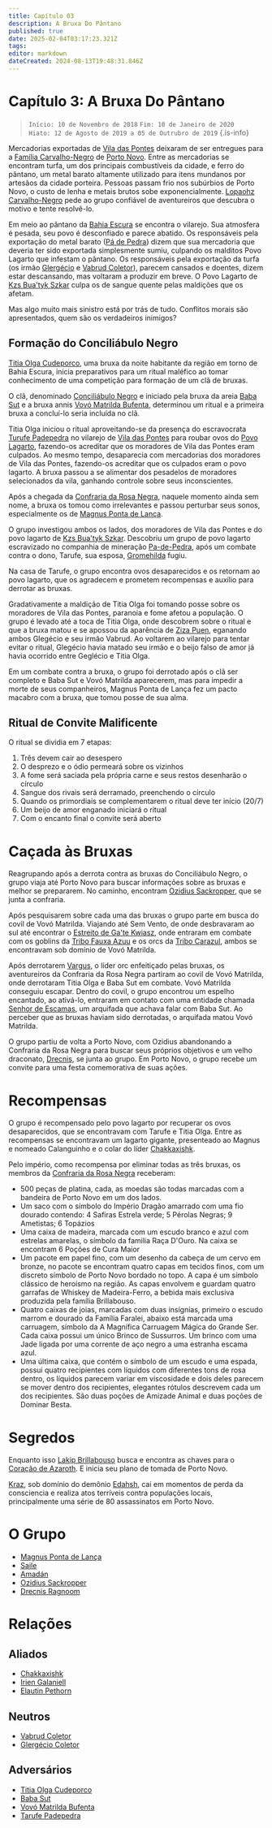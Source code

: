 ```yaml
---
title: Capítulo 03
description: A Bruxa Do Pântano
published: true
date: 2025-02-04T03:17:23.321Z
tags: 
editor: markdown
dateCreated: 2024-08-13T19:48:31.846Z
---
```


<!-- SUBTITLE: A Bruxa Do Pântano -->

# Capítulo 3: A Bruxa Do Pântano

>  `Início: 10 de Novembro de 2018`
>  `Fim: 10 de Janeiro de 2020   `
>  `Hiato: 12 de Agosto de 2019 a 05 de Outrubro de 2019`
{.is-info}

Mercadorias exportadas de [Vila das Pontes](/lugares/plano-material/drafeon/sudeste-de-drafeon/vila-das-pontes) deixaram de ser entregues para a [Família Carvalho-Negro](/faccoes/faccoes-familiares/familia-carvalho-negro#familia-carvalho-negro) de [Porto Novo](/lugares/plano-material/drafeon/sudeste-de-drafeon/porto-novo). Entre as mercadorias se encontram turfa, um dos principais combustíveis da cidade, e ferro do pântano, um metal barato altamente utilizado para itens mundanos por artesãos da cidade porteira. Pessoas passam frio nos subúrbios de Porto Novo, o custo de lenha e metais brutos sobe exponencialmente. [Lopaohz Carvalho-Negro](/individuos/lopaohz-carvalho-negro) pede ao grupo confiável de aventureiros que descubra o motivo e tente resolvê-lo.

Em meio ao pântano da [Bahia Escura](/lugares/plano-material/drafeon/sudeste-de-drafeon/bahia-escura) se encontra o vilarejo. Sua atmosfera é pesada, seu povo é desconfiado e parece abatido. Os responsáveis pela exportação do metal barato ([Pá de Pedra](/faccoes/faccoes-independentes/pa-de-pedra)) dizem que sua mercadoria que deveria ter sido exportada simplesmente sumiu, culpando os malditos Povo Lagarto que infestam o pântano. Os responsáveis pela exportação da turfa (os irmão [Glergécio](/individuos/glergecio-coletor) e [Vabrud Coletor](/individuos/vabrud-coletor)), parecem cansados e doentes, dizem estar descansando, mas voltaram a produzir em breve. O Povo Lagarto de [Kzs Bua'tyk Szkar](/lugares/plano-material/drafeon/sudeste-de-drafeon/bahia-escura/kzs-buatyk-szkar) culpa os de sangue quente pelas maldições que os afetam. 

Mas algo muito mais sinistro está por trás de tudo. Conflitos morais são apresentados, quem são os verdadeiros inimigos?

## Formação do Conciliábulo Negro
[Titia Olga Cudeporco](/individuos/titia-olga-cudeporco), uma bruxa da noite habitante da região em torno de Bahia Escura, inicia preparativos para um ritual maléfico ao tomar conhecimento de uma competição para formação de um clã de bruxas.

O clã, denominado [Conciliábulo Negro](/faccoes/faccoes-independentes/conciliabulo-negro) e iniciado pela bruxa da areia [Baba Sut](/individuos/baba-sut) e a bruxa annis [Vovó Matrilda Bufenta](/individuos/vovo-matrilda-bufenta), determinou um ritual e a primeira bruxa a concluí-lo seria incluída no clã.

Titia Olga iniciou o ritual aproveitando-se da presença do escravocrata [Turufe Padepedra](/individuos/turufe-padepedra) no vilarejo de [Vila das Pontes](/lugares/plano-material/drafeon/sudeste-de-drafeon/vila-das-pontes) para roubar ovos do [Povo Lagarto](/lugares/plano-material/drafeon/sudeste-de-drafeon/etnias-do-sudeste-de-drafeon/povo-lagarto-do-sudeste-de-drafeon), fazendo-os acreditar que os moradores de Vila das Pontes eram culpados. Ao mesmo tempo, desaparecia com mercadorias dos moradores de Vila das Pontes, fazendo-os acreditar que os culpados eram o povo lagarto. A bruxa passou a se alimentar dos pesadelos de moradores selecionados da vila, ganhando controle sobre seus inconscientes.

Após a chegada da [Confraria da Rosa Negra](/faccoes/faccoes-independentes/confraria-da-rosa-negra), naquele momento ainda sem nome, a bruxa os tomou como irrelevantes e passou perturbar seus sonos, especialmente os de [Magnus Ponta de Lança](/individuos/personagens-de-jogadores/magnus-ponta-de-lanca).

O grupo investigou ambos os lados, dos moradores de Vila das Pontes e do povo lagarto de [Kzs Bua'tyk Szkar](/lugares/plano-material/drafeon/sudeste-de-drafeon/bahia-escura/kzs-buatyk-szkar). Descobriu um grupo de povo lagarto escravizado no companhia de mineração [Pa-de-Pedra](/faccoes/faccoes-independentes/pa-de-pedra), após um combate contra o dono, Tarufe, sua esposa, [Gromehilda](/individuos/gromehilda-padepedra) fugiu.

Na casa de Tarufe, o grupo encontra ovos desaparecidos e os retornam ao povo lagarto, que os agradecem e prometem recompensas e auxílio para derrotar as bruxas.

Gradativamente a maldição de Titia Olga foi tomando posse sobre os moradores de Vila das Pontes, paranoia e fome afetou a população. O grupo é levado até a toca de Titia Olga, onde descobrem sobre o ritual e que a bruxa matou e se apossou da aparência de [Ziza Puen](/individuos/ziza-puen), eganando ambos Glegécio e seu irmão Vabrud. Ao voltarem ao vilarejo para tentar evitar o ritual, Glegécio havia matado seu irmão e o beijo falso de amor já havia ocorrido entre Geglécio e Titia Olga.

Em um combate contra a bruxa, o grupo foi derrotado após o clã ser completo e Baba Sut e Vovó Matrilda aparecerem, mas para impedir a morte de seus companheiros, Magnus Ponta de Lança fez um pacto macabro com a bruxa, que tomou posse de sua alma.

## Ritual de Convite Malificente
O ritual se dividia em 7 etapas:
1. Três devem cair ao desespero
1. O desprezo e o ódio permeará sobre os vizinhos
1. A fome será saciada pela própria carne e seus restos desenharão o círculo
1. Sangue dos rivais será derramado, preenchendo o círculo
1. Quando os primordiais se complementarem o ritual deve ter início (20/7)
1. Um beijo de amor enganado iniciará o ritual
1. Com o encanto final o convite será aberto

# Caçada às Bruxas
Reagrupando após a derrota contra as bruxas do Conciliábulo Negro, o grupo viaja até Porto Novo para buscar informações sobre as bruxas e melhor se prepararem. No caminho, encontram [Ozidius Sackropper](/individuos/personagens-de-jogadores/ozidius-sackropper), que se junta a confraria.

Após pesquisarem sobre cada uma das bruxas o grupo parte em busca do covil de Vovó Matrilda. Viajando até Sem Vento, de onde desbravaram ao sul até encontrar o [Estreito de Ga'te Kwiasz](), onde entraram em combate com os goblins da [Tribo Fauxa Azuu](/faccoes/nacoes/tribos-orc/tribo-fauxa-azuu) e os orcs da [Tribo Carazul](/faccoes/nacoes/tribos-orc/tribo-carazul), ambos se encontravam sob domínio de Vovó Matrilda.

Após derrotarem [Vargus](/individuos/vargus), o líder orc enfeitiçado pelas bruxas, os aventureiros da Confraria da Rosa Negra partiram ao covil de Vovó Matrilda, onde derrotaram Titia Olga e Baba Sut em combate. Vovó Matrilda conseguiu escapar. Dentro do covil, o grupo encontrou um espelho encantado, ao ativá-lo, entraram em contato com uma entidade chamada [Senhor de Escamas](/individuos/lopsur), um arquifada que achava falar com Baba Sut. Ao perceber que as bruxas haviam sido derrotadas, o arquifada matou Vovó Matrilda.

O grupo partiu de volta a Porto Novo, com Ozidius abandonando a Confraria da Rosa Negra para buscar seus próprios objetivos e um velho draconato, [Drecnis](/individuos/personagens-de-jogadores/drecnis-ragnoom), se junta ao grupo. Em Porto Novo, o grupo recebe um convite para uma festa comemorativa de suas ações.

# Recompensas
O grupo é recompensado pelo povo lagarto por recuperar os ovos desaparecidos, que se encontravam com Tarufe e Titia Olga. Entre as recompensas se encontravam um lagarto gigante, presenteado ao Magnus e nomeado Calanguinho e o colar do líder [Chakkaxishk](/individuos/chakkaxishk).

Pelo império, como recompensa por eliminar todas as três bruxas, os membros da [Confraria da Rosa Negra](/faccoes/faccoes-independentes/confraria-da-rosa-negra) receberam:
- 500 peças de platina, cada, as moedas são todas marcadas com a bandeira de Porto Novo em um dos lados.
- Um saco com o símbolo do Império Dragão amarrado com uma fio dourado contendo: 4 Safiras Estrela verde; 5 Pérolas Negras; 9 Ametistas; 6 Topázios
- Uma caixa de madeira, marcada com um escudo branco e azul com estrelas amarelas, o símbolo da familia Raça D'Ouro. Na caixa se encontram 6 Poções de Cura Maior
- Um pacote em papel fino, com um desenho da cabeça de um cervo em bronze, no pacote se encontram quatro capas em tecidos finos, com um discreto símbolo de Porto Novo bordado no topo. A capa é um símbolo clássico de heroísmo na região. As capas envolvem e guardam quatro garrafas de Whiskey de Madeira-Ferro, a bebida mais exclusiva produzida pela família Brillabouso.
- Quatro caixas de joias, marcadas com duas insígnias, primeiro o escudo marrom e dourado da Família Faralei, abaixo está marcada uma carruagem, símbolo da A Magnífica Carruagem Mágica do Grande Ser. Cada caixa possui um único Brinco de Sussurros. Um brinco com uma Jade ligada por uma corrente de aço negro a uma estranha escama azul.
- Uma última caixa, que contém o símbolo de um escudo e uma espada, possui quatro recipientes com líquidos com diferentes tons de rosa dentro, os líquidos parecem variar em viscosidade e dois deles parecem se mover dentro dos recipientes, elegantes rótulos descrevem cada um dos recipientes. São duas poções de Amizade Animal e duas poções de Dominar Besta.

# Segredos
Enquanto isso [Lakip Brillabouso](/individuos/lakip-brillabouso) busca e encontra as chaves para o [Coração de Azaroth](/itens/coracao-de-azaroth). E inicia seu plano de tomada de Porto Novo.

[Kraz](/individuos/personagens-de-jogadores/saile), sob domínio do demônio [Edahsh](/individuos/edahsh), cai em momentos de perda da consciencia e realiza atos terríveis contra populações locais, principalmente uma série de 80 assassinatos em Porto Novo.

# O Grupo
- [Magnus Ponta de Lança](/individuos/personagens-de-jogadores/magnus-ponta-de-lanca)
- [Saile](/individuos/personagens-de-jogadores/saile)
- [Amadán](/individuos/personagens-de-jogadores/amadan)
- [Ozidius Sackropper](/individuos/personagens-de-jogadores/ozidius-sackropper)
- [Drecnis Ragnoom](/individuos/personagens-de-jogadores/drecnis-ragnoom)

# Relações
## Aliados
- [Chakkaxishk](/individuos/chakkaxishk)
- [Irien Galaniell](/individuos/irien-galaniell)
- [Elautin Pethorn](/individuos/elautin-pethorn)

## Neutros
- [Vabrud Coletor](/individuos/vabrud-coletor)
- [Glergécio Coletor](/individuos/glergecio-coletor)

## Adversários
- [Titia Olga Cudeporco](/individuos/titia-olga-cudeporco)
- [Baba Sut](/individuos/baba-sut)
- [Vovó Matrilda Bufenta](/individuos/vovo-matrilda-bufenta)
- [Tarufe Padepedra](/individuos/turufe-padepedra)